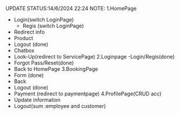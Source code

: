UPDATE STATUS:14/6/2024 22:24
NOTE:
1.HomePage
- Login(switch LoginPage)
 	+ Regis	 (switch LoginPage)
- Redirect info 
- Product
- Logout (done) 
- Chatbox
- Look-Up(redirect to ServicePage)
2.Loginpage
-Login/Regis(done)
- Forgot Pass/Reset(done)
- Back to HomePage
3.BookingPage
- Form (done)
- Back
- Logout (done)
- Payment (redirect to paymentpage)
4.ProfilePage(CRUD acc)
- Update information
- Logout(sum :employee and customer)
